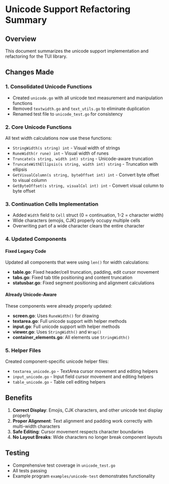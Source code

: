 # Unicode Support Refactoring Summary

## Overview
This document summarizes the unicode support implementation and refactoring for the TUI library.

## Changes Made

### 1. Consolidated Unicode Functions
- Created `unicode.go` with all unicode text measurement and manipulation functions
- Removed `textwidth.go` and `text_utils.go` to eliminate duplication
- Renamed test file to `unicode_test.go` for consistency

### 2. Core Unicode Functions
All text width calculations now use these functions:
- `StringWidth(s string) int` - Visual width of strings
- `RuneWidth(r rune) int` - Visual width of runes
- `Truncate(s string, width int) string` - Unicode-aware truncation
- `TruncateWithEllipsis(s string, width int) string` - Truncation with ellipsis
- `GetVisualColumn(s string, byteOffset int) int` - Convert byte offset to visual column
- `GetByteOffset(s string, visualCol int) int` - Convert visual column to byte offset

### 3. Continuation Cells Implementation
- Added `Width` field to `Cell` struct (0 = continuation, 1-2 = character width)
- Wide characters (emojis, CJK) properly occupy multiple cells
- Overwriting part of a wide character clears the entire character

### 4. Updated Components

#### Fixed Legacy Code
Updated all components that were using `len()` for width calculations:
- **table.go**: Fixed header/cell truncation, padding, edit cursor movement
- **tabs.go**: Fixed tab title positioning and content truncation
- **statusbar.go**: Fixed segment positioning and alignment calculations

#### Already Unicode-Aware
These components were already properly updated:
- **screen.go**: Uses `RuneWidth()` for drawing
- **textarea.go**: Full unicode support with helper methods
- **input.go**: Full unicode support with helper methods
- **viewer.go**: Uses `StringWidth()` and `Wrap()`
- **container_elements.go**: All elements use `StringWidth()`

### 5. Helper Files
Created component-specific unicode helper files:
- `textarea_unicode.go` - TextArea cursor movement and editing helpers
- `input_unicode.go` - Input field cursor movement and editing helpers
- `table_unicode.go` - Table cell editing helpers

## Benefits
1. **Correct Display**: Emojis, CJK characters, and other unicode text display properly
2. **Proper Alignment**: Text alignment and padding work correctly with multi-width characters
3. **Safe Editing**: Cursor movement respects character boundaries
4. **No Layout Breaks**: Wide characters no longer break component layouts

## Testing
- Comprehensive test coverage in `unicode_test.go`
- All tests passing
- Example program `examples/unicode-test` demonstrates functionality